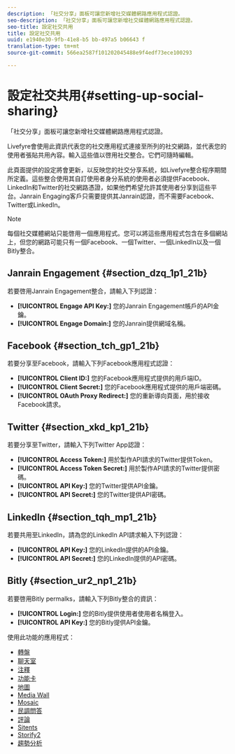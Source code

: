 ```yaml
---
description: 「社交分享」面板可讓您新增社交媒體網路應用程式認證。
seo-description: 「社交分享」面板可讓您新增社交媒體網路應用程式認證。
seo-title: 設定社交共用
title: 設定社交共用
uuid: e1940e30-9fb-41e8-b5 bb-497a5 b06643 f
translation-type: tm+mt
source-git-commit: 566ea2587f101202045488e9f4edf73ece100293

---
```



# 設定社交共用{#setting-up-social-sharing}

「社交分享」面板可讓您新增社交媒體網路應用程式認證。

Livefyre會使用此資訊代表您的社交應用程式連接至所列的社交網路，並代表您的使用者張貼共用內容。輸入這些值以啓用社交整合。它們可隨時編輯。

此頁面提供的設定將會更新，以反映您的社交分享系統，如Livefyre整合程序期間所定義。這些整合使用其自訂使用者身分系統的使用者必須提供Facebook、LinkedIn和Twitter的社交網路憑證，如果他們希望允許其使用者分享到這些平台。Janrain Engaging客戶只需要提供其Janrain認證，而不需要Facebook、Twitter或LinkedIn。

>[!NOTE]
>
>每個社交媒體網站只能啓用一個應用程式。您可以將這些應用程式包含在多個網站上，但您的網路可能只有一個Facebook、一個Twitter、一個LinkedIn以及一個Bitly整合。

## Janrain Engagement {#section_dzq_1p1_21b}

若要啓用Janrain Engagement整合，請輸入下列認證：

* **[!UICONTROL Engage API Key:]** 您的Janrain Engagement帳戶的API金鑰。
* **[!UICONTROL Engage Domain:]** 您的Janrain提供網域名稱。

## Facebook {#section_tch_gp1_21b}

若要分享至Facebook，請輸入下列Facebook應用程式認證：

* **[!UICONTROL Client ID:]** 您的Facebook應用程式提供的用戶端ID。
* **[!UICONTROL Client Secret:]** 您的Facebook應用程式提供的用戶端密碼。
* **[!UICONTROL OAuth Proxy Redirect:]** 您的重新導向頁面，用於接收Facebook請求。

## Twitter {#section_xkd_kp1_21b}

若要分享至Twitter，請輸入下列Twitter App認證：

* **[!UICONTROL Access Token:]** 用於製作API請求的Twitter提供Token。
* **[!UICONTROL Access Token Secret:]** 用於製作API請求的Twitter提供密碼。
* **[!UICONTROL API Key:]** 您的Twitter提供API金鑰。
* **[!UICONTROL API Secret:]** 您的Twitter提供API密碼。

## LinkedIn {#section_tqh_mp1_21b}

若要共用至LinkedIn，請為您的LinkedIn API請求輸入下列認證：

* **[!UICONTROL API Key:]** 您的LinkedIn提供的API金鑰。
* **[!UICONTROL API Secret:]** 您的LinkedIn提供的API密碼。

## Bitly {#section_ur2_np1_21b}

若要啓用Bitly permalks，請輸入下列Bitly整合的資訊：

* **[!UICONTROL Login:]** 您的Bitly提供使用者使用者名稱登入。
* **[!UICONTROL API Key:]** 您的Bitly提供API金鑰。



使用此功能的應用程式：
* [轉盤](/help/using/c-about-apps/c-carousel-app/c-carousel-app.md#c_carousel_app)
* [聊天室](/help/using/c-about-apps/c-chat-app/c-chat-app.md#c_chat_app)
* [注釋](/help/using/c-about-apps/c-comments/c-comments.md)
* [功能卡](/help/using/c-about-apps/c-feature-card-app/c-feature-card-app.md#c_feature_card_app)
* [地圖](/help/using/c-about-apps/c-map-app/c-map-app.md#c_map_app)
* [Media Wall](/help/using/c-about-apps/c-media-wall-app/c-media-wall-app.md#c_media_wall_app)
* [Mosaic](/help/using/c-about-apps/c-mosaic-app/c-mosaic-app.md#c_mosaic_app)
* [民調問答](/help/using/c-about-apps/c-polls-app/c-polls-app.md#c_polls_app)
* [評論](/help/using/c-about-apps/c-reviews-app/c-reviews-app.md#c_reviews_app)
* [Sitents](/help/using/c-about-apps/c-sidenotes-app/c-sidenotes-app.md#c_sidenotes_app)
* [Storify2](/help/using/c-about-apps/c-storify2/c-storify2.md#c_storify2)
* [趨勢分析](/help/using/c-about-apps/c-trending-app/c-trending-app.md#c_trending_app)

